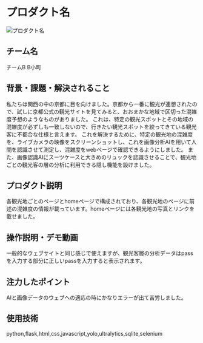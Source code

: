 # プロダクト名 
<!-- プロダクト名に変更してください -->

![プロダクト名](https://kc3.me/cms/wp-content/uploads/2023/11/2b1b6d9083182c0ce0aeb60000b4d7a7.png)
<!-- プロダクト名・イメージ画像を差し変えてください -->


## チーム名
チームB B小町


## 背景・課題・解決されること
私たちは関西の中の京都に目を向けました。京都から一番に観光が連想されたので、試しに京都公式の観光サイトを見てみると、おおまかな地域で区切った混雑度予想のようなものがありました。
これは、特定の観光スポットとその地域の混雑度が必ずしも一致しないので、行きたい観光スポットを絞ってきている観光客に不都合な仕様と言えます。
これを解決するために、特定の観光地の混雑度を、ライブカメラの映像をスクリーンショットし、これを画像分析AIを用いて人間を認識させて測定し、混雑度をwebページで確認できるようにしました。
また、画像認識AIにスーツケースと大きめのリュックを認識させることで、観光地ごとの観光客の層の分析に利用できる隠し機能を設けました。

## プロダクト説明
各観光地ごとのページとhomeページで構成されており、各観光地のページに前述の混雑度の情報が載っています。homeページには各観光地の写真とリンクを載せました。

## 操作説明・デモ動画
一般的なウェブサイトと同じ感じで使えますが、観光客層の分析データはpassを入力する部分に正しいpassを入力すると表示されます。


## 注力したポイント
AIと画像データのウェブへの適応の時にかなりエラーが出て苦労しました。

## 使用技術
python,flask,html,css,javascript,yolo,ultralytics,sqlite,selenium

<!--
markdownの記法はこちらを参照してください！
https://docs.github.com/ja/get-started/writing-on-github/getting-started-with-writing-and-formatting-on-github/basic-writing-and-formatting-syntax
-->

